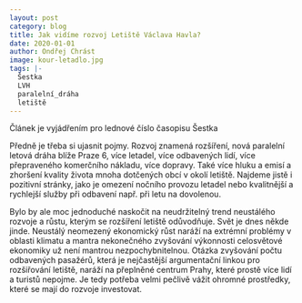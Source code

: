 ```yaml
---
layout: post
category: blog
title: Jak vidíme rozvoj Letiště Václava Havla?
date: 2020-01-01
author: Ondřej Chrást
image: kour-letadlo.jpg
tags: |-
  Šestka
  LVH
  paralelní_dráha
  letiště
---
```

Článek je vyjádřením pro lednové číslo časopisu Šestka

Předně je třeba si ujasnit pojmy. Rozvoj znamená rozšíření, nová paralelní letová dráha blíže Praze 6, více letadel, více odbavených lidí, více přepraveného komerčního nákladu, více dopravy. Také více hluku a emisí a zhoršení kvality života mnoha dotčených obcí v okolí letiště. Najdeme jistě i pozitivní stránky, jako je omezení nočního provozu letadel nebo kvalitnější a rychlejší služby při odbavení např. při letu na dovolenou.  

Bylo by ale moc jednoduché naskočit na neudržitelný trend neustálého rozvoje a růstu, kterým se rozšíření letiště odůvodňuje. Svět je dnes někde jinde. Neustálý neomezený ekonomický růst naráží na extrémní problémy v oblasti klimatu a mantra nekonečného zvyšování výkonnosti celosvětové ekonomiky už není mantrou nezpochybnitelnou. Otázka zvyšování počtu odbavených pasažérů, která je nejčastější argumentační linkou pro rozšiřování letiště, naráží na přeplněné centrum Prahy, které prostě více lidí a turistů nepojme. Je tedy potřeba velmi pečlivě vážit ohromné prostředky, které se mají do rozvoje investovat. 